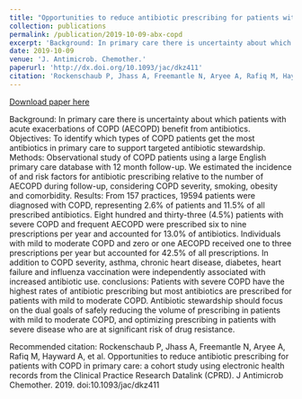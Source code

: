 ```yaml
---
title: "Opportunities to reduce antibiotic prescribing for patients with COPD in primary care: a cohort study using electronic health records from the Clinical Practice Research Datalink (CPRD)"
collection: publications
permalink: /publication/2019-10-09-abx-copd
excerpt: 'Background: In primary care there is uncertainty about which patients with acute exacerbations of COPD (AECOPD) benefit from antibiotics. Objectives: To identify which types of COPD patients get the most antibiotics in primary care to support targeted antibiotic stewardship. Methods: Observational study of COPD patients using a large English primary care database with 12 month follow-up. We estimated the incidence of and risk factors for antibiotic prescribing relative to the number of AECOPD during follow-up, considering COPD severity, smoking, obesity and comorbidity. Results: From 157 practices, 19594 patients were diagnosed with COPD, representing 2.6% of patients and 11.5% of all prescribed antibiotics. Eight hundred and thirty-three (4.5%) patients with severe COPD and frequent AECOPD were prescribed six to nine prescriptions per year and accounted for 13.0% of antibiotics. Individuals with mild to moderate COPD and zero or one AECOPD received one to three prescriptions per year but accounted for 42.5% of all prescriptions. In addition to COPD severity, asthma, chronic heart disease, diabetes, heart failure and influenza vaccination were independently associated with increased antibiotic use. conclusions: Patients with severe COPD have the highest rates of antibiotic prescribing but most antibiotics are prescribed for patients with mild to moderate COPD. Antibiotic stewardship should focus on the dual goals of safely reducing the volume of prescribing in patients with mild to moderate COPD, and optimizing prescribing in patients with severe disease who are at significant risk of drug resistance.'
date: 2019-10-09
venue: 'J. Antimicrob. Chemother.'
paperurl: 'http://dx.doi.org/10.1093/jac/dkz411'
citation: 'Rockenschaub P, Jhass A, Freemantle N, Aryee A, Rafiq M, Hayward A, et al. Opportunities to reduce antibiotic prescribing for patients with COPD in primary care: a cohort study using electronic health records from the Clinical Practice Research Datalink (CPRD). J Antimicrob Chemother. 2019. doi:10.1093/jac/dkz411'
---
```


<a href='http://dx.doi.org/10.1093/jac/dkz411'>Download paper here</a>

Background: In primary care there is uncertainty about which patients with acute exacerbations of COPD (AECOPD) benefit from antibiotics. Objectives: To identify which types of COPD patients get the most antibiotics in primary care to support targeted antibiotic stewardship. Methods: Observational study of COPD patients using a large English primary care database with 12 month follow-up. We estimated the incidence of and risk factors for antibiotic prescribing relative to the number of AECOPD during follow-up, considering COPD severity, smoking, obesity and comorbidity. Results: From 157 practices, 19594 patients were diagnosed with COPD, representing 2.6% of patients and 11.5% of all prescribed antibiotics. Eight hundred and thirty-three (4.5%) patients with severe COPD and frequent AECOPD were prescribed six to nine prescriptions per year and accounted for 13.0% of antibiotics. Individuals with mild to moderate COPD and zero or one AECOPD received one to three prescriptions per year but accounted for 42.5% of all prescriptions. In addition to COPD severity, asthma, chronic heart disease, diabetes, heart failure and influenza vaccination were independently associated with increased antibiotic use. conclusions: Patients with severe COPD have the highest rates of antibiotic prescribing but most antibiotics are prescribed for patients with mild to moderate COPD. Antibiotic stewardship should focus on the dual goals of safely reducing the volume of prescribing in patients with mild to moderate COPD, and optimizing prescribing in patients with severe disease who are at significant risk of drug resistance.

Recommended citation: Rockenschaub P, Jhass A, Freemantle N, Aryee A, Rafiq M, Hayward A, et al. Opportunities to reduce antibiotic prescribing for patients with COPD in primary care: a cohort study using electronic health records from the Clinical Practice Research Datalink (CPRD). J Antimicrob Chemother. 2019. doi:10.1093/jac/dkz411